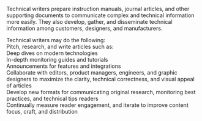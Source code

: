 Technical writers prepare instruction manuals, journal articles, and other supporting documents to communicate complex and technical information more easily. They also develop, gather, and disseminate technical information among customers, designers, and manufacturers.  
  
Technical writers may do the following:  
Pitch, research, and write articles such as:  
Deep dives on modern technologies  
In-depth monitoring guides and tutorials  
Announcements for features and integrations  
Collaborate with editors, product managers, engineers, and graphic designers to maximize the clarity, technical correctness, and visual appeal of articles  
Develop new formats for communicating original research, monitoring best practices, and technical tips readers  
Continually measure reader engagement, and iterate to improve content focus, craft, and distribution